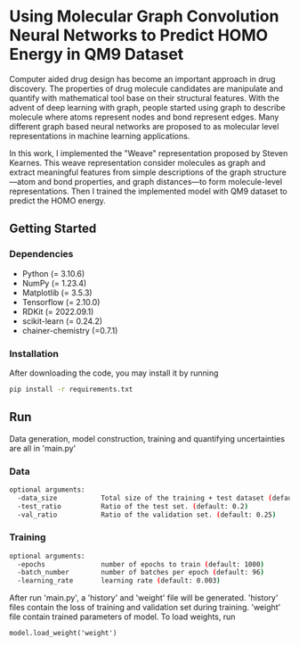 Using Molecular Graph Convolution Neural Networks to Predict HOMO Energy in QM9 Dataset
======================================
Computer aided drug design has become an important approach in drug discovery. The properties of drug molecule candidates are manipulate and quantify with mathematical tool base on their structural features. With the advent of deep learning with graph, people started using graph to describe molecule where atoms represent nodes and bond represent edges. Many different graph based neural networks are proposed to as molecular level representations in machine learning applications.

In this work, I implemented the "Weave" representation proposed by Steven Kearnes. This weave representation consider molecules as graph and extract meaningful features from simple descriptions of the graph structure—atom and bond properties, and graph distances—to form molecule-level representations. Then I trained the implemented model with QM9 dataset to predict the HOMO energy.
## Getting Started

### Dependencies
* Python (= 3.10.6)
* NumPy (= 1.23.4)
* Matplotlib (= 3.5.3)
* Tensorflow (= 2.10.0)
* RDKit (= 2022.09.1)
* scikit-learn (= 0.24.2)
* chainer-chemistry (=0.7.1)

### Installation

After downloading the code, you may install it by running

```bash
pip install -r requirements.txt
```

## Run
Data generation, model construction, training and quantifying uncertainties are all in 'main.py'

### Data
```bash
optional arguments:
  -data_size           Total size of the training + test dataset (default: 133000)
  -test_ratio          Ratio of the test set. (default: 0.2)
  -val_ratio           Ratio of the validation set. (default: 0.25)
```



### Training
```bash
optional arguments:
  -epochs              number of epochs to train (default: 1000)
  -batch_number        number of batches per epoch (default: 96)
  -learning_rate       learning rate (default: 0.003)
```

After run 'main.py', a 'history' and 'weight' file will be generated. 'history' files contain the loss of training and validation set during training. 'weight' file contain trained parameters of model. To load weights, run
```
model.load_weight('weight')
```
